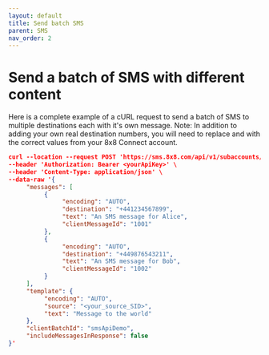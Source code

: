 ```yaml
---
layout: default
title: Send batch SMS
parent: SMS
nav_order: 2
---
```


# Send a batch of SMS with different content

Here is a complete example of a cURL request to send a batch of SMS to multiple destinations each with it's own message.
Note: In addition to adding your own real destination numbers, you will need to replace _<yourSubAccountId>_ and _<yourApiToken>_ with the correct values from your 8x8 Connect account.

```json
curl --location --request POST 'https://sms.8x8.com/api/v1/subaccounts/<yourSubAccountId>/messages/batch' \
--header 'Authorization: Bearer <yourApiKey>' \
--header 'Content-Type: application/json' \
--data-raw '{
     "messages": [
          {
               "encoding": "AUTO",
               "destination": "+441234567899",
               "text": "An SMS message for Alice",
               "clientMessageId": "1001"
          },
          {
               "encoding": "AUTO",
               "destination": "+449876543211",
               "text": "An SMS message for Bob",
               "clientMessageId": "1002"
          }
     ],
     "template": {
          "encoding": "AUTO",
          "source": "<your_source_SID>",
          "text": "Message to the world"
     },
     "clientBatchId": "smsApiDemo",
     "includeMessagesInResponse": false
}'

```
